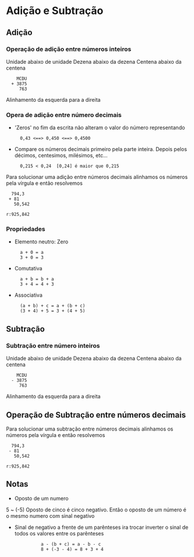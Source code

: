 # Adição e Subtração

## Adição
### Operação de adição entre números inteiros
Unidade abaixo de unidade
Dezena abaixo da dezena
Centena abaixo da centena   

        MCDU
      + 3875
         763
Alinhamento da esquerda para a direita

### Opera de adição entre número decimais
- 'Zeros' no fim da escrita não alteram o valor do número representando

        0,43 <==> 0,450 <==> 0,4500
    
- Compare os números decimais primeiro pela parte inteira. Depois pelos décimos, centesimos, milésimos, etc...

        0,215 < 0,24  [0,24] é maior que 0,215

Para solucionar uma adição entre números decimais alinhamos os números pela vírgula e então resolvemos

      794,3
     + 81
       50,542

    r:925,842


### Propriedades

- Elemento neutro: Zero

        a + 0 = a
        3 + 0 = 3

- Comutativa

        a + b = b + a
        3 + 4 = 4 + 3

- Associativa

        (a + b) + c = a + (b + c)
        (3 + 4) + 5 = 3 + (4 + 5)


## Subtração

### Subtração entre número inteiros
Unidade abaixo de unidade
Dezena abaixo da dezena
Centena abaixo da centena   

        MCDU
      - 3875
         763
Alinhamento da esquerda para a direita


## Operação de Subtração entre números decimais
Para solucionar uma subtração entre números decimais alinhamos os números pela vírgula e então resolvemos

      794,3
     - 81
       50,542

    r:925,842

## Notas

- Oposto de um numero

5 ~ (-5)  Oposto de cinco é cinco negativo. Então o oposto de um número é o mesmo numero com sinal negativo


- Sinal de negativo a frente de um parênteses ira trocar inverter o sinal de todos os valores entre os parênteses

                a - (b + c) = a - b - c
                8 + (-3 - 4) = 8 + 3 + 4                 
